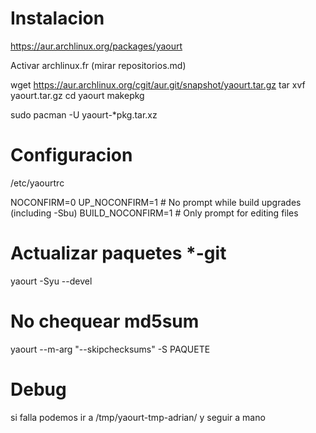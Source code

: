 # Instalacion
https://aur.archlinux.org/packages/yaourt

Activar archlinux.fr (mirar repositorios.md)

wget https://aur.archlinux.org/cgit/aur.git/snapshot/yaourt.tar.gz
tar xvf yaourt.tar.gz
cd yaourt
makepkg

sudo pacman -U yaourt-*pkg.tar.xz


# Configuracion
/etc/yaourtrc

NOCONFIRM=0
UP_NOCONFIRM=1     # No prompt while build upgrades (including -Sbu)
BUILD_NOCONFIRM=1  # Only prompt for editing files



# Actualizar paquetes *-git
yaourt -Syu --devel


# No chequear md5sum
yaourt --m-arg "--skipchecksums" -S PAQUETE


# Debug
si falla podemos ir a /tmp/yaourt-tmp-adrian/ y seguir a mano
